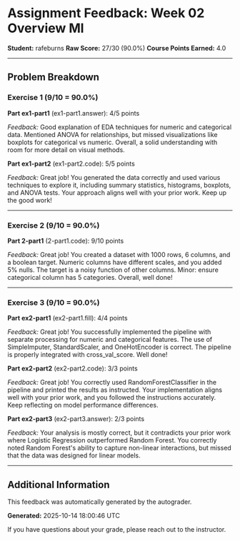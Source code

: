 # Assignment Feedback: Week 02 Overview Ml

**Student:** rafeburns
**Raw Score:** 27/30 (90.0%)
**Course Points Earned:** 4.0

---

## Problem Breakdown

### Exercise 1 (9/10 = 90.0%)

**Part ex1-part1** (ex1-part1.answer): 4/5 points

_Feedback:_ Good explanation of EDA techniques for numeric and categorical data. Mentioned ANOVA for relationships, but missed visualizations like boxplots for categorical vs numeric. Overall, a solid understanding with room for more detail on visual methods.

**Part ex1-part2** (ex1-part2.code): 5/5 points

_Feedback:_ Great job! You generated the data correctly and used various techniques to explore it, including summary statistics, histograms, boxplots, and ANOVA tests. Your approach aligns well with your prior work. Keep up the good work!

---

### Exercise 2 (9/10 = 90.0%)

**Part 2-part1** (2-part1.code): 9/10 points

_Feedback:_ Great job! You created a dataset with 1000 rows, 6 columns, and a boolean target. Numeric columns have different scales, and you added 5% nulls. The target is a noisy function of other columns. Minor: ensure categorical column has 5 categories. Overall, well done!

---

### Exercise 3 (9/10 = 90.0%)

**Part ex2-part1** (ex2-part1.fill): 4/4 points

_Feedback:_ Great job! You successfully implemented the pipeline with separate processing for numeric and categorical features. The use of SimpleImputer, StandardScaler, and OneHotEncoder is correct. The pipeline is properly integrated with cross_val_score. Well done!

**Part ex2-part2** (ex2-part2.code): 3/3 points

_Feedback:_ Great job! You correctly used RandomForestClassifier in the pipeline and printed the results as instructed. Your implementation aligns well with your prior work, and you followed the instructions accurately. Keep reflecting on model performance differences.

**Part ex2-part3** (ex2-part3.answer): 2/3 points

_Feedback:_ Your analysis is mostly correct, but it contradicts your prior work where Logistic Regression outperformed Random Forest. You correctly noted Random Forest's ability to capture non-linear interactions, but missed that the data was designed for linear models.

---

## Additional Information

This feedback was automatically generated by the autograder.

**Generated:** 2025-10-14 18:00:46 UTC

If you have questions about your grade, please reach out to the instructor.